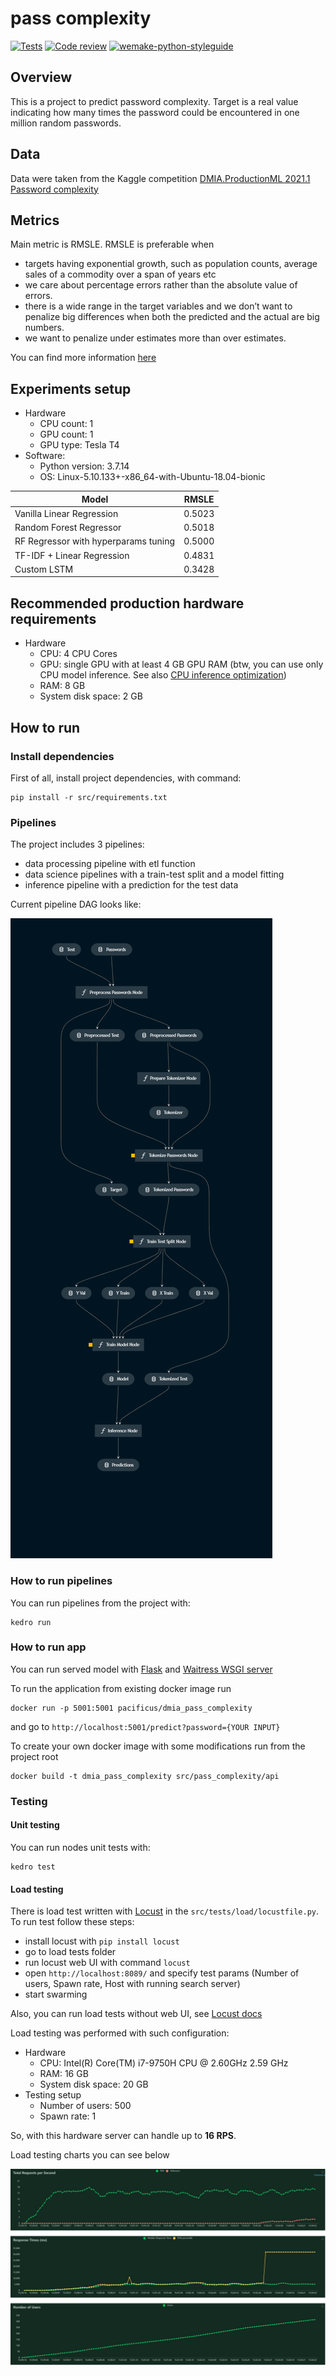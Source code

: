 # pass complexity

[![Tests](https://github.com/pacifikus/pass-complexity/actions/workflows/tests.yml/badge.svg)](https://github.com/pacifikus/pass-complexity/actions/workflows/tests.yml)
[![Code review](https://github.com/pacifikus/pass-complexity/actions/workflows/code-review.yml/badge.svg)](https://github.com/pacifikus/pass-complexity/actions/workflows/code-review.yml)
[![wemake-python-styleguide](https://img.shields.io/badge/style-wemake-000000.svg)](https://github.com/wemake-services/wemake-python-styleguide)


## Overview

This is a project to predict password complexity. Target is a real value indicating how many times the password could be encountered in one million random passwords.

## Data

Data were taken from the Kaggle competition [DMIA.ProductionML 2021.1 Password complexity](https://www.kaggle.com/competitions/dmia-production-ml-2021-1-passwords/overview)

## Metrics

Main metric is RMSLE.  RMSLE is preferable when

- targets having exponential growth, such as population counts, average sales of a commodity over a span of years etc
- we care about percentage errors rather than the absolute value of errors.
- there is a wide range in the target variables and we don’t want to penalize big differences when both the predicted and the actual are big numbers.
- we want to penalize under estimates more than over estimates.

You can find more information [here](https://hrngok.github.io/posts/metrics/#Root-Mean-Squared-Logaritmic-Error-(RMSLE))

## Experiments setup

- Hardware
    - CPU count: 1
    - GPU count: 1
    - GPU type: Tesla T4
- Software:
    - Python version: 3.7.14
    - OS: Linux-5.10.133+-x86_64-with-Ubuntu-18.04-bionic

| Model                                 | RMSLE  |
|---------------------------------------|--------|
| Vanilla Linear Regression             | 0.5023 | 
| Random Forest Regressor               | 0.5018 | 
| RF Regressor with hyperparams tuning  | 0.5000 | 
| TF-IDF + Linear Regression            | 0.4831 | 
| Custom LSTM                           | 0.3428 | 

## Recommended production hardware requirements

- Hardware
    - CPU: 4 CPU Cores
    - GPU: single GPU with at least 4 GB GPU RAM (btw, you can use only CPU model inference. See also [CPU inference optimization](https://youtu.be/okcvDWkyw2Y?t=23964))
    - RAM: 8 GB
    - System disk space: 2 GB
 
## How to run

### Install dependencies

First of all, install project dependencies, with command:

```
pip install -r src/requirements.txt
```

### Pipelines

The project includes 3 pipelines:
- data processing pipeline with etl function
- data science pipelines with a train-test split and a model fitting
- inference pipeline with a prediction for the test data

Current pipeline DAG looks like:

![Pipeline DAG](/imgs/pipeline_dark.png)


### How to run pipelines

You can run pipelines from the project with:

```
kedro run
```

### How to run app

You can run served model with [Flask](https://flask.palletsprojects.com/en/2.2.x/) and [Waitress WSGI server](https://flask.palletsprojects.com/en/2.2.x/deploying/waitress/)

To run the application from existing docker image run 
```
docker run -p 5001:5001 pacificus/dmia_pass_complexity
```
and go to `http://localhost:5001/predict?password={YOUR INPUT}`

To create your own docker image with some modifications run from the project root
```
docker build -t dmia_pass_complexity src/pass_complexity/api
```

### Testing

#### Unit testing

You can run nodes unit tests with:

```
kedro test
```

#### Load testing

There is load test written with [Locust](https://locust.io/) in the `src/tests/load/locustfile.py`.
To run test follow these steps:
- install locust with `pip install locust`
- go to load tests folder
- run locust web UI with command `locust`
- open `http://localhost:8089/` and specify test params (Number of users, Spawn rate, Host with running search server)
- start swarming

Also, you can run load tests without web UI, see [Locust docs](https://docs.locust.io/en/stable/running-without-web-ui.html#running-without-web-ui)

Load testing was performed with such configuration:

- Hardware
    - CPU: Intel(R) Core(TM) i7-9750H CPU @ 2.60GHz   2.59 GHz
    - RAM: 16 GB
    - System disk space: 20 GB
- Testing setup
    - Number of users: 500
    - Spawn rate: 1
    
So, with this hardware server can handle up to **16 RPS**.

Load testing charts you can see below

![Locust charts](/imgs/total_requests_per_second_1668155948.png)
